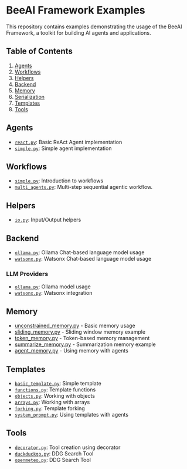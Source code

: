 # BeeAI Framework Examples

This repository contains examples demonstrating the usage of the BeeAI Framework, a toolkit for building AI agents and applications.

## Table of Contents

1. [Agents](#agents)
2. [Workflows](#workflows)
3. [Helpers](#helpers)
4. [Backend](#backend)
5. [Memory](#memory)
6. [Serialization](#serialization)
7. [Templates](#templates)
8. [Tools](#tools)

## Agents

- [`react.py`](/python/examples/agents/react.py): Basic ReAct Agent implementation
- [`simple.py`](/python/examples/agents/simple.py): Simple agent implementation

## Workflows

- [`simple.py`](/python/examples/workflows/simple.py): Introduction to workflows
- [`multi_agents.py`](/python/examples/workflows/multi_agents.py): Multi-step sequential agentic workflow.

## Helpers

- [`io.py`](/python/examples/helpers/io.py): Input/Output helpers

## Backend

- [`ollama.py`](/python/examples/backend/providers/ollama.py): Ollama Chat-based language model usage
- [`watsonx.py`](/python/examples/backend/providers/watsonx.py): Watsonx Chat-based language model usage

### LLM Providers

- [`ollama.py`](/python/examples/backend/providers/ollama.py): Ollama model usage
- [`watsonx.py`](/python/examples/backend/providers/watsonx.py): Watsonx integration

## Memory

- [unconstrained_memory.py](/python/examples/memory/unconstrained_memory.py) - Basic memory usage
- [sliding_memory.py](/python/examples/memory/sliding_memory.py) - Sliding window memory example
- [token_memory.py](/python/examples/memory/token_memory.py) - Token-based memory management
- [summarize_memory.py](/python/examples/memory/summarize_memory.py) - Summarization memory example
- [agent_memory.py](/python/examples/memory/agent_memory.py) - Using memory with agents

## Templates

- [`basic_template.py`](/python/examples/templates/basic_template.py): Simple template
- [`functions.py`](/python/examples/templates/functions.py): Template functions
- [`objects.py`](/python/examples/templates/objects.py): Working with objects
- [`arrays.py`](/python/examples/templates/arrays.py): Working with arrays
- [`forking.py`](/python/examples/templates/forking.py): Template forking
- [`system_prompt.py`](/python/examples/templates/system_prompt.py): Using templates with agents

## Tools

- [`decorator.py`](/python/examples/tools/decorator.py): Tool creation using decorator
- [`duckduckgo.py`](/python/examples/tools/duckduckgo.py): DDG Search Tool
- [`openmeteo.py`](/python/examples/tools/openmeteo.py): DDG Search Tool
